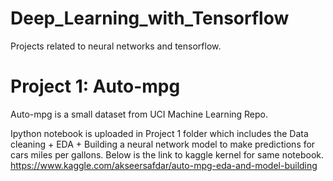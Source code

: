 # Deep_Learning_with_Tensorflow


Projects related to neural networks and tensorflow. 


# Project 1: Auto-mpg 

Auto-mpg is a small dataset from UCI Machine Learning Repo. 

Ipython notebook is uploaded in Project 1 folder which includes the Data cleaning + EDA + Building a neural network model to make predictions for cars miles per gallons. 
Below is the link to kaggle kernel for same notebook. 
https://www.kaggle.com/akseersafdar/auto-mpg-eda-and-model-building



